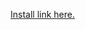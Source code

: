 [Install link here.](https://chromewebstore.google.com/detail/calendar-tasks-colors/mjlpiaadgchlgcilngaolhcopgkiogmh?pli=1)